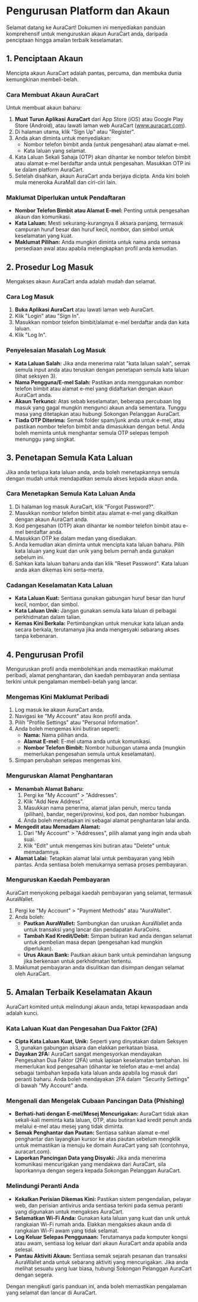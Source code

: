 # Pengurusan Platform dan Akaun

Selamat datang ke AuraCart! Dokumen ini menyediakan panduan komprehensif untuk menguruskan akaun AuraCart anda, daripada penciptaan hingga amalan terbaik keselamatan.

## 1. Penciptaan Akaun

Mencipta akaun AuraCart adalah pantas, percuma, dan membuka dunia kemungkinan membeli-belah.

### Cara Membuat Akaun AuraCart

Untuk membuat akaun baharu:
1.  **Muat Turun Aplikasi AuraCart** dari App Store (iOS) atau Google Play Store (Android), atau lawati laman web AuraCart (www.auracart.com).
2.  Di halaman utama, klik "Sign Up" atau "Register".
3.  Anda akan diminta untuk menyediakan:
    *   Nombor telefon bimbit anda (untuk pengesahan) atau alamat e-mel.
    *   Kata laluan yang selamat.
4.  Kata Laluan Sekali Sahaja (OTP) akan dihantar ke nombor telefon bimbit atau alamat e-mel berdaftar anda untuk pengesahan. Masukkan OTP ini ke dalam platform AuraCart.
5.  Setelah disahkan, akaun AuraCart anda berjaya dicipta. Anda kini boleh mula meneroka AuraMall dan ciri-ciri lain.

### Maklumat Diperlukan untuk Pendaftaran

*   **Nombor Telefon Bimbit atau Alamat E-mel:** Penting untuk pengesahan akaun dan komunikasi.
*   **Kata Laluan:** Mesti sekurang-kurangnya 8 aksara panjang, termasuk campuran huruf besar dan huruf kecil, nombor, dan simbol untuk keselamatan yang kuat.
*   **Maklumat Pilihan:** Anda mungkin diminta untuk nama anda semasa persediaan awal atau apabila melengkapkan profil anda kemudian.

## 2. Prosedur Log Masuk

Mengakses akaun AuraCart anda adalah mudah dan selamat.

### Cara Log Masuk

1.  **Buka Aplikasi AuraCart** atau lawati laman web AuraCart.
2.  Klik "Login" atau "Sign In".
3.  Masukkan nombor telefon bimbit/alamat e-mel berdaftar anda dan kata laluan.
4.  Klik "Log In".

### Penyelesaian Masalah Log Masuk

*   **Kata Laluan Salah:** Jika anda menerima ralat "kata laluan salah", semak semula input anda atau teruskan dengan penetapan semula kata laluan (lihat seksyen 3).
*   **Nama Pengguna/E-mel Salah:** Pastikan anda menggunakan nombor telefon bimbit atau alamat e-mel yang didaftarkan dengan akaun AuraCart anda.
*   **Akaun Terkunci:** Atas sebab keselamatan, beberapa percubaan log masuk yang gagal mungkin mengunci akaun anda sementara. Tunggu masa yang ditetapkan atau hubungi Sokongan Pelanggan AuraCart.
*   **Tiada OTP Diterima:** Semak folder spam/junk anda untuk e-mel, atau pastikan nombor telefon bimbit anda dimasukkan dengan betul. Anda boleh meminta untuk menghantar semula OTP selepas tempoh menunggu yang singkat.

## 3. Penetapan Semula Kata Laluan

Jika anda terlupa kata laluan anda, anda boleh menetapkannya semula dengan mudah untuk mendapatkan semula akses kepada akaun anda.

### Cara Menetapkan Semula Kata Laluan Anda

1.  Di halaman log masuk AuraCart, klik "Forgot Password?".
2.  Masukkan nombor telefon bimbit atau alamat e-mel yang dikaitkan dengan akaun AuraCart anda.
3.  Kod pengesahan (OTP) akan dihantar ke nombor telefon bimbit atau e-mel berdaftar anda.
4.  Masukkan OTP ke dalam medan yang disediakan.
5.  Anda kemudian akan diminta untuk mencipta kata laluan baharu. Pilih kata laluan yang kuat dan unik yang belum pernah anda gunakan sebelum ini.
6.  Sahkan kata laluan baharu anda dan klik "Reset Password". Kata laluan anda akan dikemas kini serta-merta.

### Cadangan Keselamatan Kata Laluan

*   **Kata Laluan Kuat:** Sentiasa gunakan gabungan huruf besar dan huruf kecil, nombor, dan simbol.
*   **Kata Laluan Unik:** Jangan gunakan semula kata laluan di pelbagai perkhidmatan dalam talian.
*   **Kemas Kini Berkala:** Pertimbangkan untuk menukar kata laluan anda secara berkala, terutamanya jika anda mengesyaki sebarang akses tanpa kebenaran.

## 4. Pengurusan Profil

Menguruskan profil anda membolehkan anda memastikan maklumat peribadi, alamat penghantaran, dan kaedah pembayaran anda sentiasa terkini untuk pengalaman membeli-belah yang lancar.

### Mengemas Kini Maklumat Peribadi

1.  Log masuk ke akaun AuraCart anda.
2.  Navigasi ke "My Account" atau ikon profil anda.
3.  Pilih "Profile Settings" atau "Personal Information".
4.  Anda boleh mengemas kini butiran seperti:
    *   **Nama:** Nama pilihan anda.
    *   **Alamat E-mel:** E-mel utama anda untuk komunikasi.
    *   **Nombor Telefon Bimbit:** Nombor hubungan utama anda (mungkin memerlukan pengesahan semula untuk keselamatan).
5.  Simpan perubahan selepas mengemas kini.

### Menguruskan Alamat Penghantaran

*   **Menambah Alamat Baharu:**
    1.  Pergi ke "My Account" > "Addresses".
    2.  Klik "Add New Address".
    3.  Masukkan nama penerima, alamat jalan penuh, mercu tanda (pilihan), bandar, negeri/provinsi, kod pos, dan nombor hubungan.
    4.  Anda boleh menetapkan ini sebagai alamat penghantaran lalai anda.
*   **Mengedit atau Memadam Alamat:**
    1.  Dari "My Account" > "Addresses", pilih alamat yang ingin anda ubah suai.
    2.  Klik "Edit" untuk mengemas kini butiran atau "Delete" untuk memadamnya.
*   **Alamat Lalai:** Tetapkan alamat lalai untuk pembayaran yang lebih pantas. Anda sentiasa boleh menukarnya semasa proses pembayaran.

### Menguruskan Kaedah Pembayaran

AuraCart menyokong pelbagai kaedah pembayaran yang selamat, termasuk AuraWallet.

1.  Pergi ke "My Account" > "Payment Methods" atau "AuraWallet".
2.  Anda boleh:
    *   **Pautkan AuraWallet:** Sambungkan dan uruskan AuraWallet anda untuk transaksi yang lancar dan pendapatan AuraCoins.
    *   **Tambah Kad Kredit/Debit:** Simpan butiran kad anda dengan selamat untuk pembelian masa depan (pengesahan kad mungkin diperlukan).
    *   **Urus Akaun Bank:** Pautkan akaun bank untuk pemindahan langsung jika berkenaan untuk perkhidmatan tertentu.
3.  Maklumat pembayaran anda disulitkan dan disimpan dengan selamat oleh AuraCart.

## 5. Amalan Terbaik Keselamatan Akaun

AuraCart komited untuk melindungi akaun anda, tetapi kewaspadaan anda adalah kunci.

### Kata Laluan Kuat dan Pengesahan Dua Faktor (2FA)

*   **Cipta Kata Laluan Kuat, Unik:** Seperti yang dinyatakan dalam Seksyen 3, gunakan gabungan aksara dan elakkan perkataan biasa.
*   **Dayakan 2FA:** AuraCart sangat mengesyorkan mendayakan Pengesahan Dua Faktor (2FA) untuk lapisan keselamatan tambahan. Ini memerlukan kod pengesahan (dihantar ke telefon atau e-mel anda) sebagai tambahan kepada kata laluan anda apabila log masuk dari peranti baharu. Anda boleh mendayakan 2FA dalam "Security Settings" di bawah "My Account" anda.

### Mengenali dan Mengelak Cubaan Pancingan Data (Phishing)

*   **Berhati-hati dengan E-mel/Mesej Mencurigakan:** AuraCart tidak akan sekali-kali meminta kata laluan, OTP, atau butiran kad kredit penuh anda melalui e-mel atau mesej yang tidak diminta.
*   **Semak Penghantar dan Pautan:** Sentiasa sahkan alamat e-mel penghantar dan layangkan kursor ke atas pautan sebelum mengklik untuk memastikan ia menuju ke domain AuraCart yang sah (contohnya, auracart.com).
*   **Laporkan Pancingan Data yang Disyaki:** Jika anda menerima komunikasi mencurigakan yang mendakwa dari AuraCart, sila laporkannya dengan segera kepada Sokongan Pelanggan AuraCart.

### Melindungi Peranti Anda

*   **Kekalkan Perisian Dikemas Kini:** Pastikan sistem pengendalian, pelayar web, dan perisian antivirus anda sentiasa terkini pada semua peranti yang digunakan untuk mengakses AuraCart.
*   **Selamatkan Wi-Fi Anda:** Gunakan kata laluan yang kuat dan unik untuk rangkaian Wi-Fi rumah anda. Elakkan mengakses akaun anda di rangkaian Wi-Fi awam yang tidak selamat.
*   **Log Keluar Selepas Penggunaan:** Terutamanya pada komputer kongsi atau awam, sentiasa log keluar dari akaun AuraCart anda apabila anda selesai.
*   **Pantau Aktiviti Akaun:** Sentiasa semak sejarah pesanan dan transaksi AuraWallet anda untuk sebarang aktiviti yang mencurigakan. Jika anda melihat sesuatu yang luar biasa, hubungi Sokongan Pelanggan AuraCart dengan segera.

Dengan mengikuti garis panduan ini, anda boleh memastikan pengalaman yang selamat dan lancar di AuraCart.